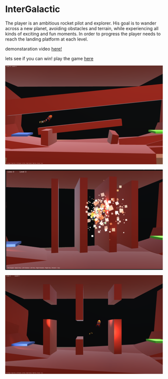 # InterGalactic
The player is an ambitious rocket pilot and explorer. His goal is to wander across a new planet, avoiding obstacles and terrain, while experiencing all kinds of exciting and fun moments. In order to progress the player needs to reach the landing platform at each level.    

demonstaration video [here!](https://drive.google.com/file/d/1oEUieDQ_m5ay1-pNQG7PDCtoUpB2rACp/view?usp=sharing)

lets see if you can win!
play the game [here](https://simmer.io/@ShakedCohen/intergalactic)

![Alt text](Screenshots/level2.png?raw=true)

![Alt text](Screenshots/level3.png?raw=true)

![Alt text](Screenshots/level4.png?raw=true)

